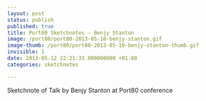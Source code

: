 ```yaml
---
layout: post
status: publish
published: true
title: Port80 Sketchnotes - Benjy Stanton
image: /port80/port80-2013-05-10-benjy-stanton.gif
image-thumb: /port80/port80-2013-05-10-benjy-stanton-thumb.gif
invisible: 1
date: 2013-05-12 22:21:33.000000000 +01:00
categories: sketchnotes

---
```

Sketchnote of Talk by Benjy Stanton at Port80 conference


